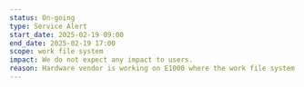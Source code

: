 ```yaml
---
status: On-going
type: Service Alert
start_date: 2025-02-19 09:00
end_date: 2025-02-19 17:00
scope: work file system
impact: We do not expect any impact to users. 
reason: Hardware vendor is working on E1000 where the work file system is hosted 
---
```

